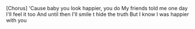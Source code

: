 [Chorus]
'Cause baby you look happier, you do
My friends told me one day I'll feel it too
And until then I'll smile t hide the truth
But I know I was happier with you
